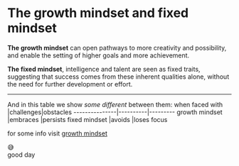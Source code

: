 # The growth mindset and fixed mindset
**The growth mindset** can open pathways to more creativity and possibility, and enable the setting of higher goals and more achievement.

**The fixed mindset**, intelligence and talent are seen as fixed traits, suggesting that success comes from these inherent qualities alone, without the need for further development or effort.
** **
And in this table we show *some different* between them:
when faced with |challenges|obstacles
---------------|----------|---------
growth mindset |embraces |persists
fixed mindset |avoids |loses focus

for some info visit [growth mindset](https://www.atlassian.com/blog/inside-atlassian/growth-mindset)

:sweat_smile:	
good day
